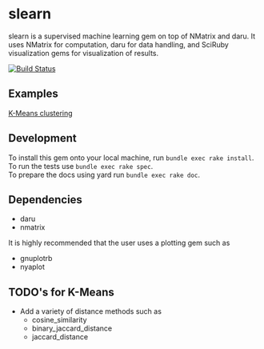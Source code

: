 # slearn
slearn is a supervised machine learning gem on top of NMatrix and daru.
It uses NMatrix for computation, daru for data handling, and SciRuby visualization gems for visualization of results.

[![Build Status](https://travis-ci.org/Arafatk/slearn.svg?branch=master)](https://travis-ci.org/Arafatk/slearn)

## Examples
[K-Means clustering](http://nbviewer.jupyter.org/github/Arafatk/slearn/blob/master/notebook/K-means.ipynb)

## Development
 To install this gem onto your local machine, run `bundle exec rake install`.    
 To run the tests use `bundle exec rake spec`.   
 To prepare the docs using yard run `bundle exec rake doc`.   

## Dependencies
- daru
- nmatrix

It is highly recommended that the user uses a plotting gem such as 
- gnuplotrb
- nyaplot

## TODO's for K-Means
- Add a variety of distance methods such as 
  - cosine_similarity
  - binary_jaccard_distance
  - jaccard_distance
